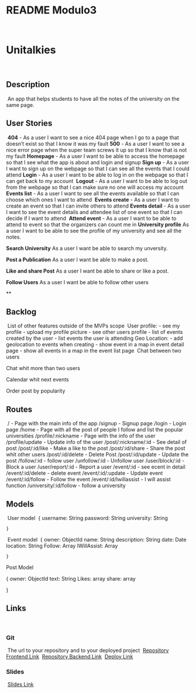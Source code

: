 # README Modulo3
​
# Unitalkies
​
## Description
​
An app that helps students to have all the notes of the university on the same page.
​
## User Stories
​
**404** - As a user I want to see a nice 404 page when I go to a page that doesn’t exist so that I know it was my fault
​
**500** - As a user I want to see a nice error page when the super team screws it up so that I know that is not my fault
​
**Homepage** - As a user I want to be able to access the homepage so that I see what the app is about and login and signup
​
**Sign up** - As a user I want to sign up on the webpage so that I can see all the events that I could attend
​
**Login** - As a user I want to be able to log in on the webpage so that I can get back to my account
​
**Logout** - As a user I want to be able to log out from the webpage so that I can make sure no one will access my account
​
**Events list** - As a user I want to see all the events available so that I can choose which ones I want to attend
​
**Events create** - As a user I want to create an event so that I can invite others to attend
​
**Events detail** - As a user I want to see the event details and attendee list of one event so that I can decide if I want to attend
​
**Attend event** - As a user I want to be able to attend to event so that the organizers can count me in
​
**University profile** As a user I want to be able to see the profile of my university and see all the notes.

**Search University** As a user I want be able to search my unversity.

**Post a Publication** As a user I want be able to make a post.

**Like and share Post** As a user I want be able to share or like a post.

**Follow Users** As a user I want be able to follow other users

**
## Backlog
​
List of other features outside of the MVPs scope
​
User profile: - see my profile - upload my profile picture - see other users profile - list of events created by the user - list events the user is attending
​
Geo Location: - add geolocation to events when creating - show event in a map in event detail page - show all events in a map in the event list page
​
Chat between two users 

Chat whit more than two users

Calendar whit next events

Order post by popularity
​
## Routes
​
/ - Page with the main info of the app
/signup - Signup page
/login - Login page
/home - Page with all the post of people I follow and list the popular universities
/profile/:nickname - Page with the info of the user
/profile/update - Update info of the user
/post/:nickname/:id - See detail of post
/post/:id/like - Make a like to the post
/post/:id/share - Share the post whit other users
/post/:id/delete - Delete Post
/post/:id/update - Update the post
/follow/:id - follow user
/unfollow/:id - Unfollow user
/user/block/:id - Block a user
/user/report/:id - Report a user
/event/:id - see ecent in detail
/event/:id/delete - delete event
/event/:id/:update - Update event
/event/:id/follow - Follow the event
/event/:id/Iwillassist - I will assist function
/university/:id/follow - follow a university
​
## Models
​
User model
​
    {
    	username: String
    	password: String
      university: String
      
    }
​
Event model
​
    { 
    	owner: ObjectId<User>
    	name: String
    	description: String
    	date: Date
    	location: String
        Follow: Array
        IWillAssist: Array
 
    
    }
    
    
Post Model 

{
    owner: ObjectId<User>
    text: String
    Likes: array
    share: array
    
}
​
## Links
​
### Git
​
The url to your repository and to your deployed project
​
[Repository Frontend Link](http://github.com/)
​
[Repository Backend Link](http://github.com/)
​
[Deploy Link](http://heroku.com/)
​
### Slides
​
[Slides Link](http://slides.com/)

